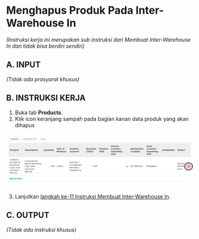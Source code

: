 # Menghapus Produk Pada Inter-Warehouse In

*(Instruksi kerja ini merupakan sub instruksi dari Membuat Inter-Warehouse In dan tidak bisa berdiri sendiri)*

## A. INPUT

*(Tidak ada prasyarat khusus)*

## B. INSTRUKSI KERJA

1. Buka tab **Products**.
2. Klik icon keranjang sampah pada bagian kanan data produk yang akan dihapus

![](../../img/interwarehouse-in/tombol-hapus-produk.png)

3. Lanjutkan [langkah ke-11 Instruksi Membuat Inter-Warehouse In](./membuat.md#l11).

## C. OUTPUT

*(Tidak ada instruksi khusus)*
